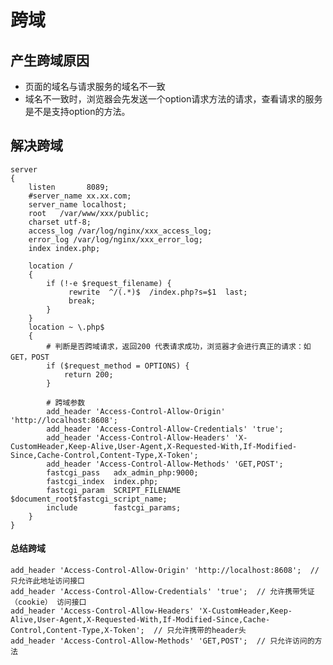 # 跨域

## 产生跨域原因
  - 页面的域名与请求服务的域名不一致
  - 域名不一致时，浏览器会先发送一个option请求方法的请求，查看请求的服务是不是支持option的方法。
  
  
## 解决跨域
```nginx
server
{
    listen       8089;
    #server_name xx.xx.com;
    server_name localhost;
    root   /var/www/xxx/public;
    charset utf-8;
    access_log /var/log/nginx/xxx_access_log;
    error_log /var/log/nginx/xxx_error_log;
    index index.php;

    location /
    {
        if (!-e $request_filename) {
             rewrite  ^/(.*)$  /index.php?s=$1  last;
             break;
        }
    }
    location ~ \.php$
    {
        # 判断是否跨域请求，返回200 代表请求成功，浏览器才会进行真正的请求：如GET，POST
        if ($request_method = OPTIONS) {
            return 200;
        }

        # 跨域参数
        add_header 'Access-Control-Allow-Origin' 'http://localhost:8608';
        add_header 'Access-Control-Allow-Credentials' 'true';
        add_header 'Access-Control-Allow-Headers' 'X-CustomHeader,Keep-Alive,User-Agent,X-Requested-With,If-Modified-Since,Cache-Control,Content-Type,X-Token';
        add_header 'Access-Control-Allow-Methods' 'GET,POST';
        fastcgi_pass   adx_admin_php:9000;
        fastcgi_index  index.php;
        fastcgi_param  SCRIPT_FILENAME  $document_root$fastcgi_script_name;
        include        fastcgi_params;
    }
}
```

#### 总结跨域
    add_header 'Access-Control-Allow-Origin' 'http://localhost:8608';  // 只允许此地址访问接口
    add_header 'Access-Control-Allow-Credentials' 'true';  // 允许携带凭证（cookie） 访问接口
    add_header 'Access-Control-Allow-Headers' 'X-CustomHeader,Keep-Alive,User-Agent,X-Requested-With,If-Modified-Since,Cache-Control,Content-Type,X-Token';  // 只允许携带的header头
    add_header 'Access-Control-Allow-Methods' 'GET,POST';  // 只允许访问的方法
